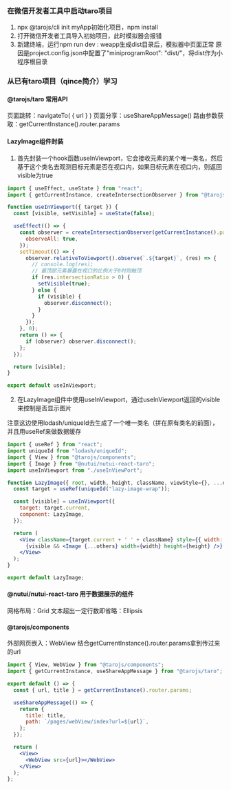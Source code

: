 ### 在微信开发者工具中启动taro项目
1. npx @tarojs/cli init myApp初始化项目，npm install
2. 打开微信开发者工具导入初始项目，此时模拟器会报错
3. 新建终端，运行npm run dev : weapp生成dist目录后，模拟器中页面正常
原因是project.config.json中配置了"miniprogramRoot": "dist/"，将dist作为小程序根目录

### 从已有taro项目（qince简介）学习
#### @tarojs/taro  常用API
页面跳转：navigateTo( { url } )
页面分享：useShareAppMessage()
路由参数获取：getCurrentInstance().router.params

#### LazyImage组件封装
1. 首先封装一个hook函数useInViewport，它会接收元素的某个唯一类名，然后基于这个类名去观测目标元素是否在视口内，如果目标元素在视口内，则返回visible为true
``` jsx
import { useEffect, useState } from "react";
import { getCurrentInstance, createIntersectionObserver } from "@tarojs/taro";

function useInViewport({ target }) {
  const [visible, setVisible] = useState(false);

  useEffect(() => {
    const observer = createIntersectionObserver(getCurrentInstance().page, {
      observeAll: true,
    });
    setTimeout(() => {
      observer.relativeToViewport().observe(`.${target}`, (res) => {
        // console.log(res);
        // 最顶部元素暴露在视口的比例大于0时则触顶
        if (res.intersectionRatio > 0) {
          setVisible(true);
        } else {
          if (visible) {
            observer.disconnect();
          }
        }
      });
    }, 0);
    return () => {
      if (observer) observer.disconnect();
    };
  });

  return [visible];
}

export default useInViewport;
```

2. 在LazyImage组件中使用useInViewport，通过useInViewport返回的visible来控制是否显示图片

注意这边使用lodash/uniqueId去生成了一个唯一类名（拼在原有类名的前面），并且用useRef来做数据缓存
```jsx
import { useRef } from "react";
import uniqueId from "lodash/uniqueId";
import { View } from "@tarojs/components";
import { Image } from "@nutui/nutui-react-taro";
import useInViewport from "./useInViewPort";

function LazyImage({ root, width, height, className, viewStyle={}, ...others }) {
  const target = useRef(uniqueId("lazy-image-wrap"));

  const [visible] = useInViewport({
    target: target.current,
    component: LazyImage,
  });

  return (
    <View className={target.current + ' ' + className} style={{ width: width ?? '100%', height: height ?? '100%', ...viewStyle }}>
      {visible && <Image {...others} width={width} height={height} />}
    </View>
  );
}

export default LazyImage;
```
#### @nutui/nutui-react-taro 用于数据展示的组件
网格布局：Grid
文本超出一定行数即省略：Ellipsis

#### @tarojs/components
外部网页嵌入：WebView
结合getCurrentInstance().router.params拿到传过来的url

```jsx title="pages/webView/index.jsx"
import { View, WebView } from "@tarojs/components";
import { getCurrentInstance, useShareAppMessage } from "@tarojs/taro";

export default () => {
  const { url, title } = getCurrentInstance().router.params;

  useShareAppMessage(() => {
    return {
      title: title,
      path: `/pages/webView/index?url=${url}`,
    };
  });

  return (
    <View>
      <WebView src={url}></WebView>
    </View>
  );
};
```
